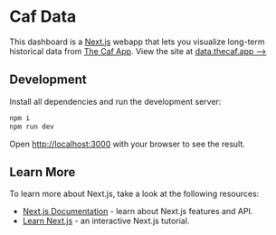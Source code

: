 # Caf Data
This dashboard is a [Next.js](https://nextjs.org/) webapp that lets you visualize long-term historical data from [The Caf App](https://thecaf.app).  View the site at [data.thecaf.app ⟶](https://data.thecaf.app)

## Development

Install all dependencies and run the development server:

```bash
npm i
npm run dev
```

Open [http://localhost:3000](http://localhost:3000) with your browser to see the result.

## Learn More

To learn more about Next.js, take a look at the following resources:

- [Next.js Documentation](https://nextjs.org/docs) - learn about Next.js features and API.
- [Learn Next.js](https://nextjs.org/learn) - an interactive Next.js tutorial.
